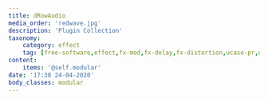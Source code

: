 ```yaml
---
title: dRowAudio
media_order: 'redwave.jpg'
description: 'Plugin Collection'
taxonomy:
    category: effect
    tag: [free-software,effect,fx-mod,fx-delay,fx-distortion,ucase-pr,ucase-fx]
content:
    items: '@self.modular'
date: '17:38 24-04-2020'
body_classes: modular
---
```


